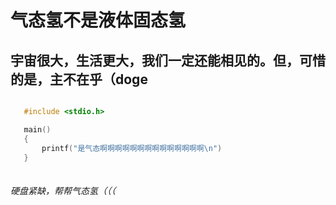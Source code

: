 # 气态氢不是液体固态氢

## 宇宙很大，生活更大，我们一定还能相见的。但，可惜的是，主不在乎（doge

 ```c

    #include <stdio.h>

    main()
    {
        printf("是气态啊啊啊啊啊啊啊啊啊啊啊啊啊啊\n")
    }
    
```

###### 硬盘紧缺，帮帮气态氢（（（
